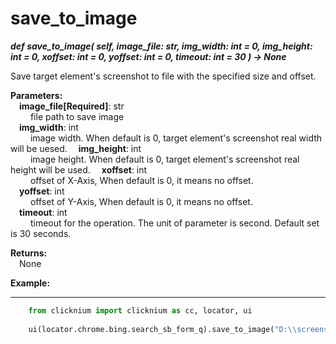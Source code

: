 # save_to_image  
***def save_to_image(
        self,
        image_file: str,
        img_width: int = 0,
        img_height: int = 0,
        xoffset: int = 0,
        yoffset: int  = 0,
        timeout: int = 30
    ) -> None***

Save target element's screenshot to file with the specified size and offset.

**Parameters:**   
    &emsp;**image_file[Required]**: str  
        &emsp;&emsp; file path to save image  
    &emsp;**img_width**: int  
        &emsp;&emsp; image width. When default is 0, target element's screenshot real width will be uesed.
    &emsp;**img_height**: int  
        &emsp;&emsp; image height. When default is 0, target element's screenshot real height will be used.
    &emsp;**xoffset**:  int  
        &emsp;&emsp; offset of X-Axis, When default is 0, it means no offset.  
    &emsp;**yoffset**: int  
        &emsp;&emsp; offset of Y-Axis, When default is 0, it means no offset.  
    &emsp;**timeout**: int  
        &emsp;&emsp; timeout for the operation. The unit of parameter is second. Default set is 30 seconds. 

**Returns:**  
    &emsp;None

**Example:**
***
```python
    from clicknium import clicknium as cc, locator, ui
    
    ui(locator.chrome.bing.search_sb_form_q).save_to_image("D:\\screenshot.png")
```